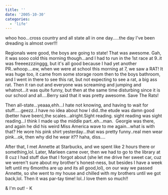 ```yaml
---
title: ''
date: '2005-10-30'
categories:
  - 'life'
---
```


whoo hoo...cross country and all state all in one day.....the day I've been dreading is almost over!!!

Regionals were good, the boys are going to state! That was awesome. Gah, it was sooo cold this morning though...and I had to run in the 1st race at 9..it was freeeezzzinggg, but it's all good because I had yet another PR..whoop....ew, when we were at school this morning at 7, we saw a RAT! It was huge too, it came from some storage room then to the boys bathroom, and I went in there to see this rat, but not expecting to see a rat, a big ass rat. Then it ran out and everyone was screaming and jumping and whatnot...it was quite funny, but then at the same time disturbing since it is our school and all....Berry said that it was pretty awesome. Save The Rats!

Then all-state...yeaaa,ehh...I hate not knowing, and having to wait for stuff.....geezz..I have no idea about how I did..the etude was damn good (better have been),the scales...alright.Sight reading. sight reading was sight reading...I think I made up the middle part..eh...man.  Georgie was there, and again he did his weird Miss America wave to me again...what is with that? He wore his pink shirt yesterday...that was pretty funny..real men wear pink...ok, then why did he wear it?? haha, diss....

After that, I met Annette at Starbucks, and we spent like 2 hours there or something,lol. Later, Marleen came over, then we had to go to the library at 8 cuz I had stuff due that I forgot about (she let me drive her sweet car, cuz we weren't sure about my brother's honest-ness, but besides I have a week left until my 6months are up and its all good,lol), on our way we passed Annette, so she went to my house and chilled with my brothers until we got back,lol. Then it was par-tay time! lol..I love them so much!!

& I'm out! - K
